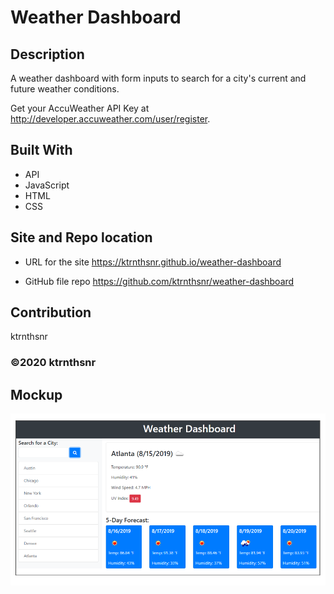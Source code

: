 ﻿# Weather Dashboard

## Description
A weather dashboard with form inputs to search for a city's current and future weather conditions.

Get your AccuWeather API Key at http://developer.accuweather.com/user/register.

## Built With
* API
* JavaScript
* HTML
* CSS

## Site and Repo location

* URL for the site
https://ktrnthsnr.github.io/weather-dashboard

* GitHub file repo
https://github.com/ktrnthsnr/weather-dashboard


## Contribution
ktrnthsnr

### ©️2020 ktrnthsnr

## Mockup
![Mockup](./assets/img/weatherdashboardmockup.png "Weather Dashboard mockup")